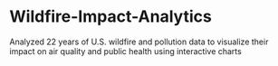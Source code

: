 # Wildfire-Impact-Analytics
Analyzed 22 years of U.S. wildfire and pollution data to visualize their impact on air quality and public health using interactive charts
